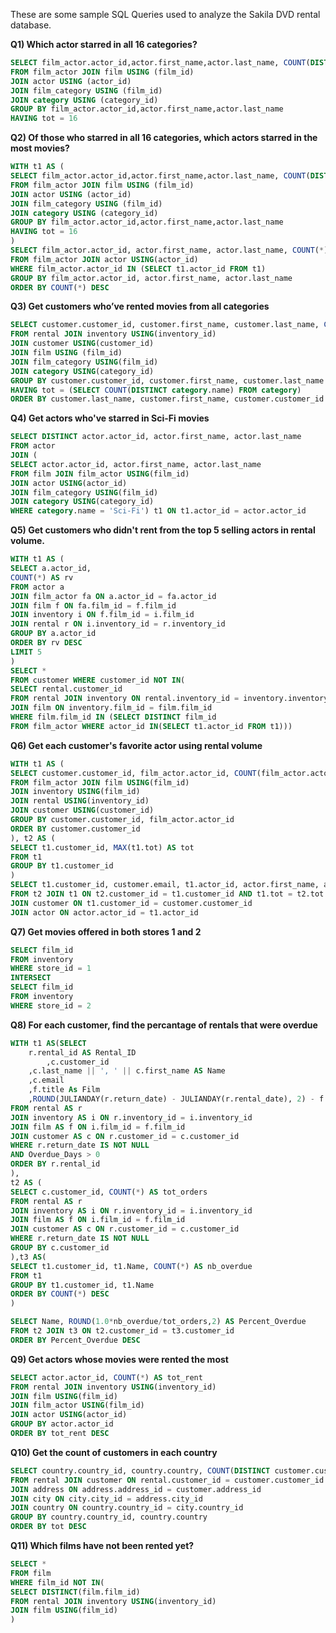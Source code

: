 These are some sample SQL Queries used to analyze the Sakila DVD rental database.

<b>Q1) Which actor starred in all 16 categories?</b>
```sql
SELECT film_actor.actor_id,actor.first_name,actor.last_name, COUNT(DISTINCT category.category_id) AS tot
FROM film_actor JOIN film USING (film_id)
JOIN actor USING (actor_id)
JOIN film_category USING (film_id)
JOIN category USING (category_id)
GROUP BY film_actor.actor_id,actor.first_name,actor.last_name
HAVING tot = 16
```

<b>Q2) Of those who starred in all 16 categories, which actors starred in the most movies?</b>
```sql
WITH t1 AS (
SELECT film_actor.actor_id,actor.first_name,actor.last_name, COUNT(DISTINCT category.category_id) AS tot
FROM film_actor JOIN film USING (film_id)
JOIN actor USING (actor_id)
JOIN film_category USING (film_id)
JOIN category USING (category_id)
GROUP BY film_actor.actor_id,actor.first_name,actor.last_name
HAVING tot = 16
)
SELECT film_actor.actor_id, actor.first_name, actor.last_name, COUNT(*)
FROM film_actor JOIN actor USING(actor_id)
WHERE film_actor.actor_id IN (SELECT t1.actor_id FROM t1)
GROUP BY film_actor.actor_id, actor.first_name, actor.last_name
ORDER BY COUNT(*) DESC
```

<b>Q3) Get customers who’ve rented movies from all categories</b>
```sql
SELECT customer.customer_id, customer.first_name, customer.last_name, COUNT(DISTINCT category.name) AS tot
FROM rental JOIN inventory USING(inventory_id)
JOIN customer USING(customer_id)
JOIN film USING (film_id)
JOIN film_category USING(film_id)
JOIN category USING(category_id)
GROUP BY customer.customer_id, customer.first_name, customer.last_name
HAVING tot = (SELECT COUNT(DISTINCT category.name) FROM category)
ORDER BY customer.last_name, customer.first_name, customer.customer_id
```

<b>Q4) Get actors who've starred in Sci-Fi movies</b>
```sql
SELECT DISTINCT actor.actor_id, actor.first_name, actor.last_name
FROM actor 
JOIN (
SELECT actor.actor_id, actor.first_name, actor.last_name
FROM film JOIN film_actor USING(film_id)
JOIN actor USING(actor_id)
JOIN film_category USING(film_id)
JOIN category USING(category_id)
WHERE category.name = 'Sci-Fi') t1 ON t1.actor_id = actor.actor_id
```

<b>Q5) Get customers who didn't rent from the top 5 selling actors in rental volume.</b>
```sql
WITH t1 AS (
SELECT a.actor_id, 
COUNT(*) AS rv
FROM actor a
JOIN film_actor fa ON a.actor_id = fa.actor_id
JOIN film f ON fa.film_id = f.film_id
JOIN inventory i ON f.film_id = i.film_id
JOIN rental r ON i.inventory_id = r.inventory_id
GROUP BY a.actor_id
ORDER BY rv DESC
LIMIT 5
)
SELECT *
FROM customer WHERE customer_id NOT IN(
SELECT rental.customer_id
FROM rental JOIN inventory ON rental.inventory_id = inventory.inventory_id
JOIN film ON inventory.film_id = film.film_id
WHERE film.film_id IN (SELECT DISTINCT film_id
FROM film_actor WHERE actor_id IN(SELECT t1.actor_id FROM t1)))
```
<b>Q6) Get each customer's favorite actor using rental volume</b>
```sql
WITH t1 AS (
SELECT customer.customer_id, film_actor.actor_id, COUNT(film_actor.actor_id) AS tot
FROM film_actor JOIN film USING(film_id)
JOIN inventory USING(film_id)
JOIN rental USING(inventory_id)
JOIN customer USING(customer_id)
GROUP BY customer.customer_id, film_actor.actor_id
ORDER BY customer.customer_id
), t2 AS (
SELECT t1.customer_id, MAX(t1.tot) AS tot
FROM t1
GROUP BY t1.customer_id
)
SELECT t1.customer_id, customer.email, t1.actor_id, actor.first_name, actor.last_name,t1.tot
FROM t2 JOIN t1 ON t2.customer_id = t1.customer_id AND t1.tot = t2.tot
JOIN customer ON t1.customer_id = customer.customer_id
JOIN actor ON actor.actor_id = t1.actor_id
```
<b>Q7) Get movies offered in both stores 1 and 2</b>
```sql
SELECT film_id
FROM inventory 
WHERE store_id = 1
INTERSECT
SELECT film_id
FROM inventory
WHERE store_id = 2
```
<b>Q8) For each customer, find the percantage of rentals that were overdue</b>
```sql
WITH t1 AS(SELECT
    r.rental_id AS Rental_ID
		,c.customer_id
    ,c.last_name || ', ' || c.first_name AS Name
    ,c.email
    ,f.title As Film
    ,ROUND(JULIANDAY(r.return_date) - JULIANDAY(r.rental_date), 2) - f.rental_duration AS Overdue_Days
FROM rental AS r
JOIN inventory AS i ON r.inventory_id = i.inventory_id
JOIN film AS f ON i.film_id = f.film_id
JOIN customer AS c ON r.customer_id = c.customer_id
WHERE r.return_date IS NOT NULL
AND Overdue_Days > 0
ORDER BY r.rental_id
),
t2 AS (
SELECT c.customer_id, COUNT(*) AS tot_orders
FROM rental AS r
JOIN inventory AS i ON r.inventory_id = i.inventory_id
JOIN film AS f ON i.film_id = f.film_id
JOIN customer AS c ON r.customer_id = c.customer_id
WHERE r.return_date IS NOT NULL
GROUP BY c.customer_id
),t3 AS(
SELECT t1.customer_id, t1.Name, COUNT(*) AS nb_overdue
FROM t1
GROUP BY t1.customer_id, t1.Name
ORDER BY COUNT(*) DESC
)

SELECT Name, ROUND(1.0*nb_overdue/tot_orders,2) AS Percent_Overdue
FROM t2 JOIN t3 ON t2.customer_id = t3.customer_id
ORDER BY Percent_Overdue DESC
```

<b>Q9) Get actors whose movies were rented the most</b>
```sql
SELECT actor.actor_id, COUNT(*) AS tot_rent
FROM rental JOIN inventory USING(inventory_id)
JOIN film USING(film_id)
JOIN film_actor USING(film_id)
JOIN actor USING(actor_id)
GROUP BY actor.actor_id
ORDER BY tot_rent DESC	
```


<b>Q10) Get the count of customers in each country</b>
```sql
SELECT country.country_id, country.country, COUNT(DISTINCT customer.customer_id) AS tot
FROM rental JOIN customer ON rental.customer_id = customer.customer_id
JOIN address ON address.address_id = customer.address_id
JOIN city ON city.city_id = address.city_id
JOIN country ON country.country_id = city.country_id
GROUP BY country.country_id, country.country
ORDER BY tot DESC
```

<b>Q11) Which films have not been rented yet?</b>
```sql
SELECT *
FROM film
WHERE film_id NOT IN(
SELECT DISTINCT(film.film_id)
FROM rental JOIN inventory USING(inventory_id)
JOIN film USING(film_id)
)
```


